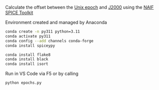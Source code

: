 Calculate the offset between the [Unix epoch](https://en.wikipedia.org/wiki/Unix_time)
and [J2000](https://en.wikipedia.org/wiki/Epoch_(astronomy)#Julian_years_and_J2000)
using the [NAIF SPICE Toolkit](https://naif.jpl.nasa.gov/naif/toolkit.html)

Environment created and managed by Anaconda
```bash
conda create -n py311 python=3.11
conda activate py311
conda config --add channels conda-forge
conda install spiceypy

conda install flake8
conda install black
conda install isort
```

Run in VS Code via F5 or by calling
```bash
python epochs.py
```
